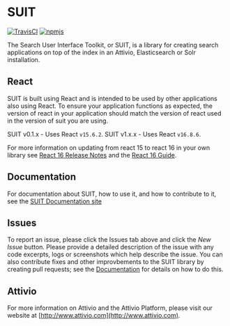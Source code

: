 # SUIT

[![TravisCI][build-badge]][build]
[![npmjs][npm-badge]][npm]

The Search User Interface Toolkit, or SUIT, is a library for creating search
applications on top of the index in an Attivio, Elasticsearch or Solr installation.

## React
SUIT is built using React and is intended to be used by other applications also using React. To ensure your application functions as expected, the version of react in your application should match the version of react used in the version of suit you are using.

SUIT v0.1.x - Uses React `v15.6.2`.
SUIT v1.x.x - Uses React `v16.8.6`.

For more information on updating from react 15 to react 16 in your own library see [React 16 Release Notes](https://github.com/facebook/react/releases?after=16.1.0-rc) and the [React 16 Guide](https://reactjs.org/blog/2017/09/26/react-v16.0.html).

## Documentation
For documentation about SUIT, how to use it, and how to contribute to it, see the [SUIT Documentation site](https://attivio.github.io/suit/)

## Issues
To report an issue, please click the Issues tab above and click the *New Issue* button. 
Please provide a detailed description of the issue with any code excerpts, logs or screenshots which help describe the issue. You can also contribute fixes and other improvbements to the SUIT library by creating pull requests; see the [Documentation](https://attivio.github.io/suit/) for details on how to do this.

## Attivio
For more information on Attivio and the Attivio Platform, please visit our website at [http://www.attivio.com](http://www.attivio.com).

[build-badge]: https://travis-ci.org/attivio/suit.svg
[build]: https://travis-ci.org/attivio/suit

[npm-badge]: https://img.shields.io/npm/v/@attivio/suit.svg
[npm]: https://www.npmjs.org/package/@attivio/suit

